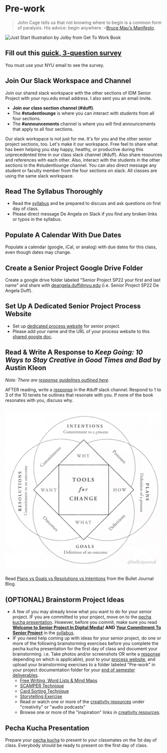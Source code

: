# Pre-work

> John Cage tells us that not knowing where to begin is a common form of paralysis. His advice: begin anywhere. \~[Bruce Mau's Manifesto](https://www.massivechangenetwork.com/bruce-mau-manifesto).

![Just Start Illustration by Jolby from Get To Work Book](<../.gitbook/assets/GETTOWORKBOOK\_Just Start (1).jpg>)

## Fill out this [quick, 3-question survey](https://forms.gle/946nqoBcMrMdR6Dc6)&#x20;

You must use your NYU email to see the survey.

## Join Our Slack Workspace and Channel

Join our shared slack workspace with the other sections of IDM Senior Project with your nyu.edu email address. I also sent you an email invite.&#x20;

* **Join our class section channel (#duff)**.&#x20;
* The **#studentlounge** is where you can interact with students from all four sections.
* The **#announcements** channel is where you will find announcements that apply to all four sections.

Our slack workspace is not just for me. It's for you and the other senior project sections, too. Let's make it our workspace. Free feel to share what has been helping you stay happy, healthy, or productive during this unprecedented time in our class slack channel (#duff). Also share resources and references with each other. Also, interact with the students in the other sections in the #studentlounge channel. You can also direct message any student or faculty member from the four sections on slack. All classes are using the same slack workspace.

## Read The Syllabus Thoroughly

* Read the [syllabus](../syllabus.md) and be prepared to discuss and ask questions on first day of class. &#x20;
* Please direct message De Angela on Slack if you find any broken links or typos in the syllabus.

## Populate A Calendar With Due Dates

Populate a calendar (google, iCal, or analog) with due dates for this class, even though dates may change.

## Create a Senior Project Google Drive Folder

Create a google drive folder labeled "Senior Project SP22 your first and last name" and share with deangela.duff@nyu.edu (i.e. Senior Project SP22 De Angela Duff).

## Set Up A Dedicated Senior Project Process Website

* Set up [dedicated process website](../website.md) for senior project.
* Please add your name and the URL of your process website to this [shared google doc](https://docs.google.com/document/d/1Y3DCwp7kZoMx-zMVO6IMVDuD9AUpfTLV2gx7sPXTd7U/edit).

## Read & Write A Response to _Keep Going: 10 Ways to Stay Creative in Good Times and Bad_ by Austin Kleon

_Note: There are_ [_response guidelines outlined here_](../assignments/responses.md)_._

AFTER reading, write a [response](../assignments/responses.md) in the #duff slack channel. Respond to 1 to 3 of the 10 tenets he outlines that resonate with you. If none of the book resonates with you, discuss why.

## ![](<../.gitbook/assets/bullet journal plans goals intentions (1).jpeg>)

Read [Plans vs Goals vs Resolutions vs Intentions](https://bulletjournal.com/blogs/bulletjournalist/resolutions\_vs\_intentions) from the Bullet Journal Blog.

## (OPTIONAL) Brainstorm Project Ideas

* A few of you may already know what you want to do for your senior project. IF you are committed to your project, move on to the [pecha kucha presentation](pecha\_kucha.md). However, before you commit, make sure you read [**Welcome to Senior Project In Digital Media!**](https://deangela.gitbook.io/idm-senior-project-sp-2021-duff/syllabus#welcome-to-senior-project-in-digital-media) **AND** [**Your Commitment To Senior Project**](https://deangela.gitbook.io/idm-senior-project-sp-2021-duff/syllabus#your-commitment-to-senior-project) in the [syllabus](../syllabus.md).
* IF you need help coming up with ideas for your senior project, do one or more of the following brainstorming exercises before you complete the pecha kucha presentation for the first day of class and document your brainstorming. i.e. Take photos and/or screenshots OR write a [response](../assignments/responses.md) depending on which is applicable), post to your [process website](../website.md), and upload your brainstorming exercises to a folder labeled "Pre-work" in your project documentation folder for your [end of semester deliverables](../end\_of\_semester\_deliverables/).
  * [Free Writing, Word Lists & Mind Maps](../brainstorming/free-writing-word-lists-and-mind-maps.md)
  * [SCAMPER Technique](http://www.mindtools.com/pages/article/newCT\_02.htm)
  * [Card Sorting Technique](../brainstorming/card\_sorting.md)
  * [Storytelling Exercise](../brainstorming/storytelling\_exercise.md)
  * Read or watch one or more of the [creativity resources](../resources/creativity-resources.md) under "creativity" or "audio podcasts"
  * Browse one or more of the "inspiration" links in [creativity resources](../resources/creativity-resources.md).

## Pecha Kucha Presentation&#x20;

Prepare your [pecha kucha](pecha\_kucha.md) to present to your classmates on the 1st day of class. Everybody should be ready to present on the first day of class.
